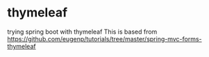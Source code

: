 # thymeleaf
trying spring boot with thymeleaf
This is based from https://github.com/eugenp/tutorials/tree/master/spring-mvc-forms-thymeleaf
